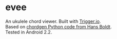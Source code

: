 # evee
An ukulele chord viewer. Built with [Trigger.io](https://trigger.io/).  
Based on [chordgen Python code from Hans Boldt](http://www.boldts.net/Ukulele/Uke-chords.shtml).  
Tested in Android 2.2.
